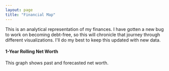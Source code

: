 ```yaml
---
layout: page
title: "Financial Map"
---
```


This is an analytical representation of my finances.
I have gotten a new bug to work on becoming debt-free, so this will chronicle that journey through different visualizations.
I'll do my best to keep this updated with new data.

#### 1-Year Rolling Net Worth
This graph shows past and forecasted net worth.

<div id="graphs"></div>

<link rel="stylesheet" type="text/css" href="graphs.css">
<script
  src="https://code.jquery.com/jquery-3.2.1.min.js"
  integrity="sha256-hwg4gsxgFZhOsEEamdOYGBf13FyQuiTwlAQgxVSNgt4="
  crossorigin="anonymous"></script>
<script src="http://d3js.org/d3.v3.min.js"></script>
<script src="https://d3js.org/d3-queue.v3.min.js"></script>
<script src="graphs.js"></script>

